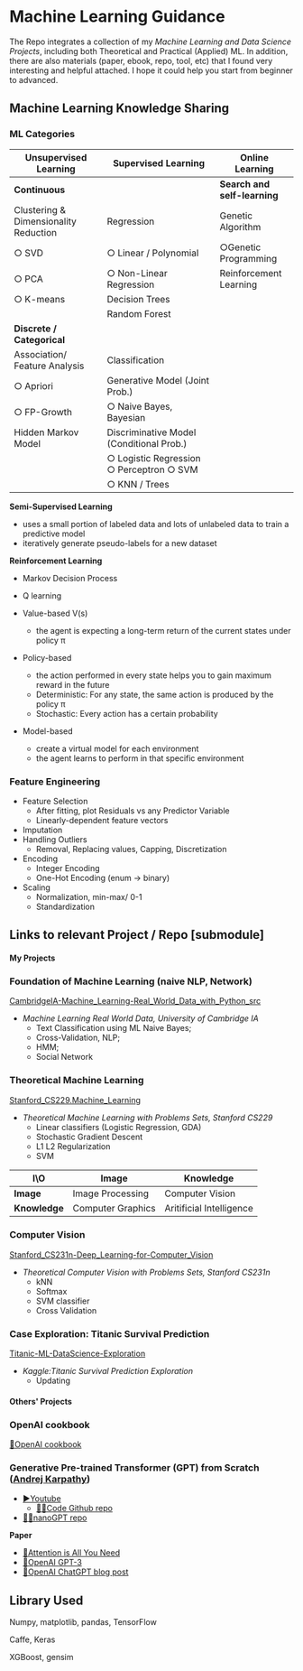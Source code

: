# Machine Learning Guidance

The Repo integrates a collection of my *Machine Learning and Data Science Projects*, including both Theoretical and Practical (Applied) ML.
In addition, there are also materials (paper, ebook, repo, tool, etc) that I found very interesting and helpful attached. I hope it could help you start from beginner to advanced.

## Machine Learning Knowledge Sharing

### ML Categories

| Unsupervised Learning                 | Supervised Learning                            | Online Learning                    |
| ------------------------------------- | ---------------------------------------------- | ---------------------------------- |
| **Continuous**                  |                                                | **Search and self-learning** |
| Clustering & Dimensionality Reduction | Regression                                     | Genetic Algorithm                  |
| ○ SVD                                | ○ Linear / Polynomial                         | ○Genetic Programming              |
| ○ PCA                                | ○ Non-Linear Regression                       | Reinforcement Learning             |
| ○ K-means                            | Decision Trees                                 |                                    |
|                                       | Random Forest                                  |                                    |
| **Discrete / Categorical**      |                                                |                                    |
| Association/ Feature Analysis        | Classification                                 |                                    |
| ○ Apriori                            | Generative Model (Joint Prob.)                 |                                    |
| ○ FP-Growth                          | ○ Naive Bayes, Bayesian                       |                                    |
| Hidden Markov Model                   | Discriminative Model (Conditional Prob.)      |                                    |
|                                       | ○ Logistic Regression   ○ Perceptron  ○ SVM |                                    |
|                                       | ○ KNN / Trees                                 |                                    |

**Semi-Supervised Learning**

- uses a small portion of labeled data and lots of unlabeled data to train a predictive model
- iteratively generate pseudo-labels for a new dataset

**Reinforcement Learning**

- Markov Decision Process
- Q learning
- Value-based           V(s)

  - the agent is expecting a long-term return of the current states under policy π
- Policy-based

  - the action performed in every state helps you to gain maximum reward in the future
  - Deterministic: For any state, the same action is produced by the policy π
  - Stochastic: Every action has a certain probability
- Model-based

  - create a virtual model for each environment
  - the agent learns to perform in that specific environment

### Feature Engineering

- Feature Selection
  - After fitting, plot Residuals vs any Predictor Variable
  - Linearly-dependent feature vectors
- Imputation
- Handling Outliers
  - Removal, Replacing values, Capping, Discretization
- Encoding
  - Integer Encoding
  - One-Hot Encoding (enum -> binary)
- Scaling
  - Normalization, min-max/ 0-1
  - Standardization

## Links to relevant Project / Repo [submodule]

#### My Projects

### Foundation of Machine Learning (naive NLP, Network)

[CambridgeIA-Machine_Learning-Real_World_Data_with_Python_src](https://github.com/PeterHUistyping/Machine_Learning-Real_World_Data)

- *Machine Learning Real World Data, University of Cambridge IA*
  - Text Classification using ML Naive Bayes;
  - Cross-Validation, NLP;
  - HMM;
  - Social Network

### Theoretical Machine Learning

[Stanford_CS229.Machine_Learning](https://github.com/PeterHUistyping/Stanford_CS229.Machine_Learning)

- *Theoretical Machine Learning with Problems Sets, Stanford CS229*
  - Linear classifiers (Logistic Regression, GDA)
  - Stochastic Gradient Descent
  - L1 L2 Regularization
  - SVM

| I\O                 | Image             | Knowledge                |
| ------------------- | ----------------- | ------------------------ |
| **Image**     | Image Processing  | Computer Vision          |
| **Knowledge** | Computer Graphics | Aritificial Intelligence |

### Computer Vision

[Stanford_CS231n-Deep_Learning-for-Computer_Vision](https://github.com/PeterHUistyping/Stanford_CS231n-Deep_Learning-for-Computer_Vision/)

- *Theoretical Computer Vision with Problems Sets, Stanford CS231n*
  - kNN
  - Softmax
  - SVM classifier
  - Cross Validation

### Case Exploration: Titanic Survival Prediction

[Titanic-ML-DataScience-Exploration](https://github.com/PeterHUistyping/Titanic-ML-DataScience-Exploration/)

- *Kaggle:Titanic Survival Prediction Exploration*
  - Updating

#### Others' Projects

### OpenAI cookbook

[📝OpenAI cookbook](https://platform.openai.com/docs/introduction)

### Generative Pre-trained Transformer (GPT) from Scratch ([Andrej Karpathy](https://github.com/karpathy/))

- [▶Youtube](https://www.youtube.com/watch?v=kCc8FmEb1nY)
  - [👨‍💻Code Github repo](https://github.com/karpathy/ng-video-lecture)
- [👨‍💻nanoGPT repo](https://github.com/karpathy/nanoGPT)

**Paper**

- [📄Attention is All You Need](https://arxiv.org/abs/1706.03762)
- [📄OpenAI GPT-3](https://arxiv.org/abs/2005.14165)
- [📝OpenAI ChatGPT blog post](https://openai.com/blog/chatgpt/)

## Library Used

Numpy, matplotlib, pandas, TensorFlow

Caffe, Keras

XGBoost, gensim
